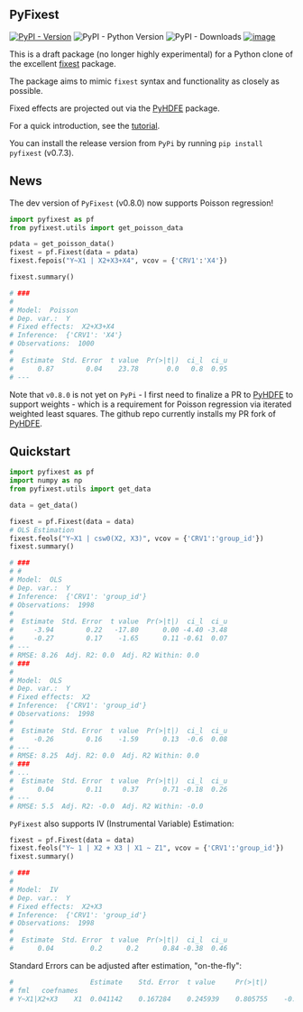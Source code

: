 ## PyFixest

[![PyPI - Version](https://img.shields.io/pypi/v/pyfixest.svg)](https://pypi.org/project/pyfixest/)
![PyPI - Python Version](https://img.shields.io/pypi/pyversions/pyfixest.svg)
![PyPI - Downloads](https://img.shields.io/pypi/dm/pyfixest)
[![image](https://codecov.io/gh/s3alfisc/pyfixest/branch/master/graph/badge.svg)](https://codecov.io/gh/s3alfisc/pyfixest)

This is a draft package (no longer highly experimental) for a Python clone of the excellent [fixest](https://github.com/lrberge/fixest) package.

The package aims to mimic `fixest` syntax and functionality as closely as possible.

Fixed effects are projected out via the [PyHDFE](https://github.com/jeffgortmaker/pyhdfe) package.

For a quick introduction, see the [tutorial](https://s3alfisc.github.io/pyfixest/tutorial/).

You can install the release version from `PyPi` by running `pip install pyfixest` (v0.7.3).

## News

The dev version of `PyFixest` (v0.8.0) now supports Poisson regression!

```python
import pyfixest as pf
from pyfixest.utils import get_poisson_data

pdata = get_poisson_data()
fixest = pf.Fixest(data = pdata)
fixest.fepois("Y~X1 | X2+X3+X4", vcov = {'CRV1':'X4'})

fixest.summary()

# ###
#
# Model:  Poisson
# Dep. var.:  Y
# Fixed effects:  X2+X3+X4
# Inference:  {'CRV1': 'X4'}
# Observations:  1000
#
#  Estimate  Std. Error  t value  Pr(>|t|)  ci_l  ci_u
#      0.87        0.04    23.78       0.0   0.8  0.95
# ---
```

Note that `v0.8.0` is not yet on `PyPi` - I first need to finalize a PR to [PyHDFE](https://github.com/jeffgortmaker/pyhdfe/pull/4) to support weights - which
is a requirement for Poisson regression via iterated weighted least squares. The github repo currently installs my PR fork of [PyHDFE](https://github.com/s3alfisc/pyhdfe).

## Quickstart

```python
import pyfixest as pf
import numpy as np
from pyfixest.utils import get_data

data = get_data()

fixest = pf.Fixest(data = data)
# OLS Estimation
fixest.feols("Y~X1 | csw0(X2, X3)", vcov = {'CRV1':'group_id'})
fixest.summary()

# ###
# #
# Model:  OLS
# Dep. var.:  Y
# Inference:  {'CRV1': 'group_id'}
# Observations:  1998
#
#  Estimate  Std. Error  t value  Pr(>|t|)  ci_l  ci_u
#     -3.94        0.22   -17.80      0.00 -4.40 -3.48
#     -0.27        0.17    -1.65      0.11 -0.61  0.07
# ---
# RMSE: 8.26  Adj. R2: 0.0  Adj. R2 Within: 0.0
# ###
#
# Model:  OLS
# Dep. var.:  Y
# Fixed effects:  X2
# Inference:  {'CRV1': 'group_id'}
# Observations:  1998
#
#  Estimate  Std. Error  t value  Pr(>|t|)  ci_l  ci_u
#     -0.26        0.16    -1.59      0.13  -0.6  0.08
# ---
# RMSE: 8.25  Adj. R2: 0.0  Adj. R2 Within: 0.0
# ###
# ...
#  Estimate  Std. Error  t value  Pr(>|t|)  ci_l  ci_u
#      0.04        0.11     0.37      0.71 -0.18  0.26
# ---
# RMSE: 5.5  Adj. R2: -0.0  Adj. R2 Within: -0.0
```

`PyFixest` also supports IV (Instrumental Variable) Estimation:

```python
fixest = pf.Fixest(data = data)
fixest.feols("Y~ 1 | X2 + X3 | X1 ~ Z1", vcov = {'CRV1':'group_id'})
fixest.summary()

# ###
#
# Model:  IV
# Dep. var.:  Y
# Fixed effects:  X2+X3
# Inference:  {'CRV1': 'group_id'}
# Observations:  1998
#
#  Estimate  Std. Error  t value  Pr(>|t|)  ci_l  ci_u
#      0.04         0.2      0.2      0.84 -0.38  0.46
```

Standard Errors can be adjusted after estimation, "on-the-fly":

```python
# 		            Estimate	Std. Error	t value	    Pr(>|t|)	   ci_l	     ci_u
# fml	coefnames
# Y~X1|X2+X3	X1	0.041142	0.167284	0.245939	0.805755	-0.286927	0.36921
```